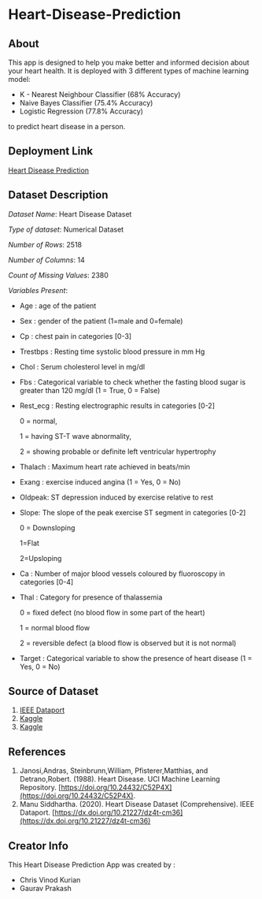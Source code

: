 # Heart-Disease-Prediction

## About
This app is designed to help you make better and informed decision about your heart health. It is deployed with 3 different types of machine learning model:
* K - Nearest Neighbour Classifier (68% Accuracy)
* Naive Bayes Classifier (75.4% Accuracy)
* Logistic Regression (77.8% Accuracy)
  
to predict heart disease in a person.

## Deployment Link
[Heart Disease Prediction](https://heart-disease-prediction-cvk.streamlit.app/)

## Dataset Description 
*Dataset Name*: Heart Disease Dataset

*Type of dataset*: Numerical Dataset

*Number of Rows*: 2518

*Number of Columns*: 14

*Count of Missing Values*: 2380

*Variables Present*:
* Age : age of the patient 
* Sex : gender of the patient (1=male and 0=female)
* Cp : chest pain in categories [0-3]
* Trestbps : Resting time systolic blood pressure in mm Hg
* Chol : Serum cholesterol level in mg/dl
* Fbs : Categorical variable to check whether the fasting blood sugar is greater than 120 mg/dl (1 = True, 0 = False)
* Rest_ecg : Resting electrographic results in categories [0-2] 

    0 = normal, 

    1 = having ST-T wave abnormality, 
    
    2 = showing probable or definite left ventricular hypertrophy
* Thalach : Maximum heart rate achieved in beats/min
* Exang : exercise induced angina (1 = Yes, 0 = No)
* Oldpeak: ST depression induced by exercise relative to rest
* Slope: The slope of the peak exercise ST segment in categories [0-2] 
    
    0 = Downsloping 
    
    1=Flat 
    
    2=Upsloping
* Ca : Number of major blood vessels coloured by fluoroscopy in categories [0-4]
* Thal : Category for presence of thalassemia 
    
    0 = fixed defect (no blood flow in some part of the heart) 
    
    1 = normal blood flow 
    
    2 = reversible defect (a blood flow is observed but it is not normal)
* Target : Categorical variable to show the presence of heart disease (1 = Yes, 0 = No)

## Source of Dataset
1. [IEEE Dataport](https://ieee-dataport.org/open-access/heart-disease-dataset-comprehensive)
2. [Kaggle](https://www.kaggle.com/datasets/johnsmith88/heart-disease-dataset)
3. [Kaggle](https://www.kaggle.com/datasets/yasserh/heart-disease-dataset)

## References
1. Janosi,Andras, Steinbrunn,William, Pfisterer,Matthias, and Detrano,Robert. (1988). Heart Disease. UCI Machine Learning Repository. [https://doi.org/10.24432/C52P4X](https://doi.org/10.24432/C52P4X).
2. Manu Siddhartha. (2020). Heart Disease Dataset (Comprehensive). IEEE Dataport. [https://dx.doi.org/10.21227/dz4t-cm36](https://dx.doi.org/10.21227/dz4t-cm36)

## Creator Info
This Heart Disease Prediction App was created by :
* Chris Vinod Kurian
* Gaurav Prakash

  

